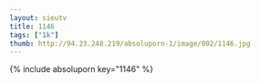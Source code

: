 ```yaml
--- 
layout: sieutv
title: 1146
tags: ["1k"]
thumb: http://94.23.248.219/absoluporn-1/image/002/1146.jpg
---
```

{% include absoluporn key="1146" %} 
